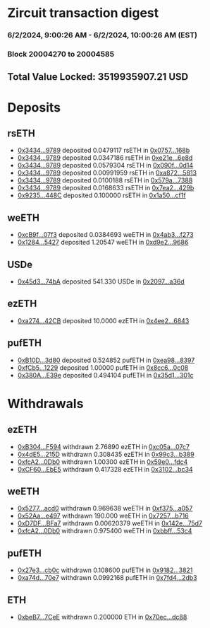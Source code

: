 # Zircuit transaction digest
### 6/2/2024, 9:00:26 AM - 6/2/2024, 10:00:26 AM (EST)
### Block 20004270 to 20004585

## Total Value Locked: 3519935907.21 USD

# Deposits
## rsETH
- [0x3434...9789](https://etherscan.io/address/0x34349c5569e7B846c3558961552D2202760A9789) deposited 0.0479117 rsETH in [0x0757...168b](https://etherscan.io/tx/0x34349c5569e7B846c3558961552D2202760A9789)
- [0x3434...9789](https://etherscan.io/address/0x34349c5569e7B846c3558961552D2202760A9789) deposited 0.0347186 rsETH in [0xe21e...6e8d](https://etherscan.io/tx/0x34349c5569e7B846c3558961552D2202760A9789)
- [0x3434...9789](https://etherscan.io/address/0x34349c5569e7B846c3558961552D2202760A9789) deposited 0.0579304 rsETH in [0x090f...0d14](https://etherscan.io/tx/0x34349c5569e7B846c3558961552D2202760A9789)
- [0x3434...9789](https://etherscan.io/address/0x34349c5569e7B846c3558961552D2202760A9789) deposited 0.00991959 rsETH in [0xa872...5813](https://etherscan.io/tx/0x34349c5569e7B846c3558961552D2202760A9789)
- [0x3434...9789](https://etherscan.io/address/0x34349c5569e7B846c3558961552D2202760A9789) deposited 0.0100188 rsETH in [0x579a...7388](https://etherscan.io/tx/0x34349c5569e7B846c3558961552D2202760A9789)
- [0x3434...9789](https://etherscan.io/address/0x34349c5569e7B846c3558961552D2202760A9789) deposited 0.0168633 rsETH in [0x7ea2...429b](https://etherscan.io/tx/0x34349c5569e7B846c3558961552D2202760A9789)
- [0x9235...448C](https://etherscan.io/address/0x9235a9F7143E87B8EEF61427ba1Fff229EbB448C) deposited 0.100000 rsETH in [0x1a50...cf1f](https://etherscan.io/tx/0x9235a9F7143E87B8EEF61427ba1Fff229EbB448C)
## weETH
- [0xcB9f...07f3](https://etherscan.io/address/0xcB9f9AFB9Db25A1Df5164Dc8eF237c6C9eD707f3) deposited 0.0384693 weETH in [0x4ab3...f273](https://etherscan.io/tx/0xcB9f9AFB9Db25A1Df5164Dc8eF237c6C9eD707f3)
- [0x1284...5427](https://etherscan.io/address/0x128464ad70CDc5B739518028ee9b181aeb7B5427) deposited 1.20547 weETH in [0xd9e2...9686](https://etherscan.io/tx/0x128464ad70CDc5B739518028ee9b181aeb7B5427)
## USDe
- [0x45d3...74bA](https://etherscan.io/address/0x45d3eF64Ba0cB4d3e4fed1Ce4785C7fa724074bA) deposited 541.330 USDe in [0x2097...a36d](https://etherscan.io/tx/0x45d3eF64Ba0cB4d3e4fed1Ce4785C7fa724074bA)
## ezETH
- [0xa274...42CB](https://etherscan.io/address/0xa2740b7C8CF37B974A87a168fa5F73c9d82342CB) deposited 10.0000 ezETH in [0x4ee2...6843](https://etherscan.io/tx/0xa2740b7C8CF37B974A87a168fa5F73c9d82342CB)
## pufETH
- [0xB10D...3d80](https://etherscan.io/address/0xB10DD0424A678f44C156D6029168ce2626DA3d80) deposited 0.524852 pufETH in [0xea98...8397](https://etherscan.io/tx/0xB10DD0424A678f44C156D6029168ce2626DA3d80)
- [0xfCb5...1229](https://etherscan.io/address/0xfCb5A922877683128cc8B52CD7883CAb12D21229) deposited 1.00000 pufETH in [0x8cc6...0c08](https://etherscan.io/tx/0xfCb5A922877683128cc8B52CD7883CAb12D21229)
- [0x380A...E39e](https://etherscan.io/address/0x380A5FFAEc0edDfF699D92f878C547AB47e1E39e) deposited 0.494104 pufETH in [0x35d1...301c](https://etherscan.io/tx/0x380A5FFAEc0edDfF699D92f878C547AB47e1E39e)
# Withdrawals
## ezETH
- [0xB304...F594](https://etherscan.io/address/0xB3040F7e380Cd1f7C45Ebe1b0931c72773DDF594) withdrawn 2.76890 ezETH in [0xc05a...07c7](https://etherscan.io/tx/0xB3040F7e380Cd1f7C45Ebe1b0931c72773DDF594)
- [0x4dE5...215D](https://etherscan.io/address/0x4dE5F3f468F57397CC9CB3176324F96e9F65215D) withdrawn 0.308435 ezETH in [0x99c3...b389](https://etherscan.io/tx/0x4dE5F3f468F57397CC9CB3176324F96e9F65215D)
- [0xfcA2...0Db0](https://etherscan.io/address/0xfcA2F0C1e77707610b7441F559c8E86738BC0Db0) withdrawn 1.00300 ezETH in [0x59e0...fdc4](https://etherscan.io/tx/0xfcA2F0C1e77707610b7441F559c8E86738BC0Db0)
- [0xCF60...EbE5](https://etherscan.io/address/0xCF6015c1b7e4e6c028a4DaE06711463dB17cEbE5) withdrawn 0.417328 ezETH in [0x3102...bc34](https://etherscan.io/tx/0xCF6015c1b7e4e6c028a4DaE06711463dB17cEbE5)
## weETH
- [0x5277...acd0](https://etherscan.io/address/0x5277D94584Ac368776c7d207b75E41a54515acd0) withdrawn 0.969638 weETH in [0xf375...a057](https://etherscan.io/tx/0x5277D94584Ac368776c7d207b75E41a54515acd0)
- [0x52Aa...e497](https://etherscan.io/address/0x52Aa899454998Be5b000Ad077a46Bbe360F4e497) withdrawn 190.000 weETH in [0x7257...b716](https://etherscan.io/tx/0x52Aa899454998Be5b000Ad077a46Bbe360F4e497)
- [0xD7DF...BFa7](https://etherscan.io/address/0xD7DF7E085214743530afF339aFC420c7c720BFa7) withdrawn 0.00620379 weETH in [0x142e...75d7](https://etherscan.io/tx/0xD7DF7E085214743530afF339aFC420c7c720BFa7)
- [0xfcA2...0Db0](https://etherscan.io/address/0xfcA2F0C1e77707610b7441F559c8E86738BC0Db0) withdrawn 0.975400 weETH in [0xbbff...53c4](https://etherscan.io/tx/0xfcA2F0C1e77707610b7441F559c8E86738BC0Db0)
## pufETH
- [0x27e3...cb0c](https://etherscan.io/address/0x27e32Ef9576dc05F4D08d978106fC16351d4cb0c) withdrawn 0.108600 pufETH in [0x9182...3821](https://etherscan.io/tx/0x27e32Ef9576dc05F4D08d978106fC16351d4cb0c)
- [0xa74d...70e7](https://etherscan.io/address/0xa74d3b4c14bAc2B6Da4b792e4577C68Ae68870e7) withdrawn 0.0992168 pufETH in [0x7fd4...2db3](https://etherscan.io/tx/0xa74d3b4c14bAc2B6Da4b792e4577C68Ae68870e7)
## ETH
- [0xbeB7...7CeE](https://etherscan.io/address/0xbeB7f3685e77aCC94216F81389DeD3F4c0587CeE) withdrawn 0.200000 ETH in [0x70ec...dc88](https://etherscan.io/tx/0xbeB7f3685e77aCC94216F81389DeD3F4c0587CeE)
